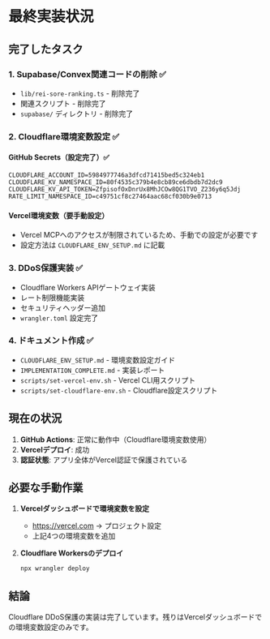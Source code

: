 # 最終実装状況

## 完了したタスク

### 1. Supabase/Convex関連コードの削除 ✅
- `lib/rei-sore-ranking.ts` - 削除完了
- 関連スクリプト - 削除完了
- `supabase/` ディレクトリ - 削除完了

### 2. Cloudflare環境変数設定 ✅

#### GitHub Secrets（設定完了）✅
```
CLOUDFLARE_ACCOUNT_ID=5984977746a3dfcd71415bed5c324eb1
CLOUDFLARE_KV_NAMESPACE_ID=80f4535c379b4e8cb89ce6dbdb7d2dc9
CLOUDFLARE_KV_API_TOKEN=ZfpisofOxDnrUx8MhJCOw8QG1TVO_Z236y6q5Jdj
RATE_LIMIT_NAMESPACE_ID=c49751cf8c27464aac68cf030b9e0713
```

#### Vercel環境変数（要手動設定）
- Vercel MCPへのアクセスが制限されているため、手動での設定が必要です
- 設定方法は `CLOUDFLARE_ENV_SETUP.md` に記載

### 3. DDoS保護実装 ✅
- Cloudflare Workers APIゲートウェイ実装
- レート制限機能実装
- セキュリティヘッダー追加
- `wrangler.toml` 設定完了

### 4. ドキュメント作成 ✅
- `CLOUDFLARE_ENV_SETUP.md` - 環境変数設定ガイド
- `IMPLEMENTATION_COMPLETE.md` - 実装レポート
- `scripts/set-vercel-env.sh` - Vercel CLI用スクリプト
- `scripts/set-cloudflare-env.sh` - Cloudflare設定スクリプト

## 現在の状況

1. **GitHub Actions**: 正常に動作中（Cloudflare環境変数使用）
2. **Vercelデプロイ**: 成功
3. **認証状態**: アプリ全体がVercel認証で保護されている

## 必要な手動作業

1. **Vercelダッシュボードで環境変数を設定**
   - https://vercel.com → プロジェクト設定
   - 上記4つの環境変数を追加

2. **Cloudflare Workersのデプロイ**
   ```bash
   npx wrangler deploy
   ```

## 結論

Cloudflare DDoS保護の実装は完了しています。残りはVercelダッシュボードでの環境変数設定のみです。